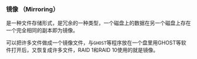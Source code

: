 ### 镜像 （Mirroring）

是一种文件存储形式，是冗余的一种类型，一个磁盘上的数据在另一个磁盘上存在一个完全相同的副本即为镜像。

可以把许多文件做成一个镜像文件，与`GHOST`等程序放在一个盘里用GHOST等软件打开后，又恢复成许多文件，RAID 1和RAID 10使用的就是镜像。